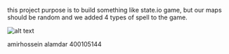 this project purpose is to build something like state.io game, but our maps should be random
and we added 4 types of spell to the game.

![alt text](https://avatars.mds.yandex.net/get-games/2977039/2a00000182013190a6cb432ec11ddfe57083/orig)

amirhossein alamdar
400105144
